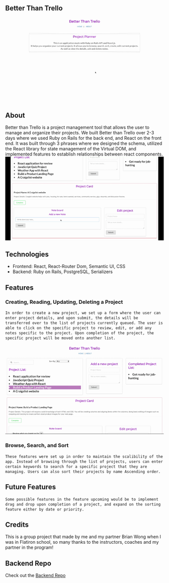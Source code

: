 ## Better Than Trello

![gifOfHomePage](demo/pphome.gif)
## About
Better than Trello is a project management tool that allows the user to manage and organize their projects. We built Better than Trello over 2-3 days where we used Ruby on Rails for the back end, and React on the front end. It was built through 3 phrases where we designed the schema, utilized the React library for state management of the Virtual DOM, and implemented features to establish relationships between react components. 
![gifOfNote](demo/PPnote.gif)

## Technologies

* Frontend: React, React-Router Dom, Semantic UI, CSS
* Backend: Ruby on Rails, PostgreSQL, Serializers

## Features

### Creating, Reading, Updating, Deleting a Project
    In order to create a new project, we set up a form where the user can enter project details, and upon submit, the details will be transferred over to the list of projects currently queued. The user is able to click on the specific project to review, edit, or add any notes specific to the project. Upon completion of the project, the specific project will be moved onto another list.

![gifOfComplete](demo/PPcomplete.gif)
### Browse, Search, and Sort
    These features were set up in order to maintain the scalibility of the app. Instead of browsing through the list of projects, users can enter certain keywords to search for a specific project that they are managing. Users can also sort their projects by name Ascending order.

## Future Features
    Some possible features in the feature upcoming would be to implement drag and drop upon completion of a project, and expand on the sorting feature either by date or priority.

## Credits
This is a group project that made by me and my partner Brian Wong when I was in Flatiron school, so many thanks to the instructors, coaches and my partner in the program!

## Backend Repo
Check out the [Backend Repo](https://github.com/yukiyao119/project-planner-backend)


